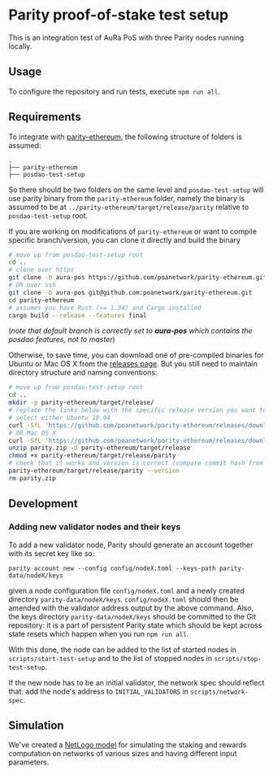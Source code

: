 # Parity proof-of-stake test setup

This is an integration test of AuRa PoS with three Parity nodes running locally.


## Usage

To configure the repository and run tests, execute `npm run all`.


## Requirements

To integrate with [parity-ethereum](https://github.com/poanetwork/parity-ethereum), the following structure of folders is assumed:
```
.
├── parity-ethereum
├── posdao-test-setup
```
So there should be two folders on the same level and `posdao-test-setup` will use parity binary from the `parity-ethereum` folder, namely the binary is assumed to be at `../parity-ethereum/target/release/parity` relative to `posdao-test-setup` root.

If you are working on modifications of `parity-ethereum` or want to compile specific branch/version, you can clone it directly and build the binary
```bash
# move up from posdao-test-setup root
cd ..
# clone over https
git clone -b aura-pos https://github.com/poanetwork/parity-ethereum.git
# OR over ssh
git clone -b aura-pos git@github.com:poanetwork/parity-ethereum.git
cd parity-ethereum
# assumes you have Rust (>= 1.34) and Cargo installed
cargo build --release --features final
```
(_note that default branch is correctly set to **aura-pos** which contains the posdao features, not to master_)

Otherwise, to save time, you can download one of pre-compiled binaries for Ubuntu or Mac OS X from the [releases page](https://github.com/poanetwork/parity-ethereum/releases). But you still need to maintain directory structure and naming conventions:
```bash
# move up from posdao-test-setup root
cd ..
mkdir -p parity-ethereum/target/release/
# replace the links below with the specific release version you want to test against
# select either Ubuntu 18.04
curl -SfL 'https://github.com/poanetwork/parity-ethereum/releases/download/parity-v2.4.5-posdao-v0.1.0/parity-ubuntu-18.04.zip' -o parity.zip
# OR Mac OS X
curl -SfL 'https://github.com/poanetwork/parity-ethereum/releases/download/parity-v2.4.5-posdao-v0.1.0/parity-macos.zip' -o parity.zip
unzip parity.zip -d parity-ethereum/target/release
chmod +x parity-ethereum/target/release/parity
# check that it works and version is correct (compare commit hash from the binary with hash on the release page)
parity-ethereum/target/release/parity --version
rm parity.zip
```


## Development

### Adding new validator nodes and their keys

To add a new validator node, Parity should generate an account together with its
secret key like so:

```
parity account new --config config/nodeX.toml --keys-path parity-data/nodeX/keys
```

given a node configuration file `config/nodeX.toml` and a newly created
directory `parity-data/nodeX/keys`. `config/nodeX.toml` should then be amended
with the validator address output by the above command. Also, the keys directory
`parity-data/nodeX/keys` should be committed to the Git repository: it is a part
of persistent Parity state which should be kept across state resets which happen
when you run `npm run all`.

With this done, the node can be added to the list of started nodes in
`scripts/start-test-setup` and to the list of stopped nodes in
`scripts/stop-test-setup`.

If the new node has to be an initial validator, the network spec should reflect
that: add the node's address to `INITIAL_VALIDATORS` in `scripts/network-spec`.

## Simulation

We've created a [NetLogo model](./simulation/README.md) for simulating the
staking and rewards computation on networks of various sizes and having
different input parameters.
